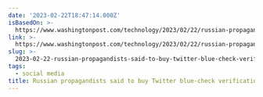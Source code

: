 ```yaml
---
date: '2023-02-22T18:47:14.000Z'
isBasedOn: >-
  https://www.washingtonpost.com/technology/2023/02/22/russian-propagandists-said-buy-twitter-blue-check-verifications/
link: >-
  https://www.washingtonpost.com/technology/2023/02/22/russian-propagandists-said-buy-twitter-blue-check-verifications/
slug: >-
  2023-02-22-russian-propagandists-said-to-buy-twitter-blue-check-verifications-the-wa
tags:
  - social media
title: Russian propagandists said to buy Twitter blue-check verifications - The Wa
---
```


